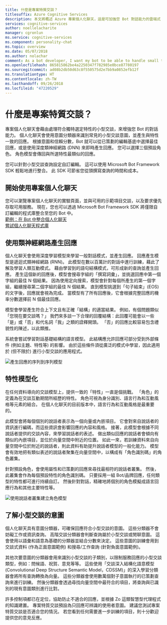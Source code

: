 ```yaml
---
title: 什麼是專案特質交談？
titlesuffix: Azure Cognitive Services
description: 本文將概述 Azure 專案個人化聊天，這是可加強您 Bot 對話能力的雲端式 API。
services: cognitive-services
author: noellelacharite
manager: cgronlun
ms.service: cognitive-services
ms.component: personality-chat
ms.topic: overview
ms.date: 05/07/2018
ms.author: nolachar
comment: As a bot developer, I want my bot to be able to handle small talk in a consistent tone so that my bot appears more complete and conversational.
ms.openlocfilehash: 865815862be4a2250347f782985e0bce87780197
ms.sourcegitcommit: ad08b2db50d63c8f550575d2e7bb9a0852efb12f
ms.translationtype: HT
ms.contentlocale: zh-TW
ms.lasthandoff: 09/26/2018
ms.locfileid: "47220529"
---
```

# <a name="what-is-project-personality-chat"></a>什麼是專案特質交談？

專案個人化聊天會藉由處理符合獨特選定特性的小型交談，來增強您 Bot 的對話能力。 個人化聊天會使用意圖分類器來識別常見的小型交談意圖，並產生與特性一致的回應。 根據意圖和信賴分數，Bot 就可以從已策劃的編輯基底中選擇最佳回應，或是使用深度類神經網路 (DNN) 來即時產生回應。 您可以選擇三個預設角色。 角色模型會傳回與所選特性最類似的回應。

您可以針對小型交談查詢設定自訂編輯。 這可以使用 Microsoft Bot Framework SDK 輕鬆地進行整合。 此 SDK 可節省您從頭撰寫查詢的時間和成本。

## <a name="getting-started-with-project-personality-chat"></a>開始使用專案個人化聊天

您可以瀏覽專案個人化聊天的實驗頁面，並與可用的示範項目交談，以及要求優先存取可用服務。
現在，您也可以透過 Microsoft Bot Framework SDK 將僅限自訂編輯的程式庫整合至您的 Bot 中。 <br>
[範例：在 Bot 中整合個人化聊天](https://github.com/Microsoft/BotBuilder-PersonalityChat/) <br>
[嘗試個人化聊天程式庫](https://github.com/Microsoft/BotBuilder-PersonalityChat/tree/master/CSharp)

## <a name="generating-responses-using-neural-networks"></a>使用類神經網路產生回應

個人化聊天會使用深度學習模型來學習一般對話模式，並產生回應。 回應產生模型是遞迴式類神經網路 (RNN)。 此模型在數以百萬計的對話中進行訓練，藉此了解及學習人類互動模式。 藉由學習到的語句結構模式，可形成新的查詢並產生回應。 產生這個新的回應後，模型會搜尋字組的「撰寫詞彙」，並挑選回應中第一個字組的最佳 N 個結果。 因為使用定向搜索，模型會針對每個所產生的第一個字組，繼續搜尋第二個字組的最佳 N 個結果。 直到模型挑選到「句子結束」(EOS) 的文字後，回應就會視為完成。 當模型有了所有回應後，它會根據完整回應的機率分數選擇前 N 個最佳回應。

模型會學習產生符合上下文且有正確「結構」的適當結果。 例如，有個問題類似「您現在要交談嗎？」 我們來多談一下合理的回覆結構：此回覆可能會以一些「是」或「否」和代名詞「我」之類的詮釋開頭。 「否」的回應比較容易包含禮貌性的陳述，以此類推。

系統會嘗試學習對話基礎結構的語言模型。 此結構應允許回應可部分受到外部條件 (例如主題、特性等) 的影響。  由於這些條件須從廣泛的模式中學習，因此適用於 (但不限於) 進行小型交談的應用程式。

![產生回應的序列到序列模型](./media/overview/sequence-to-sequence-model.png)

## <a name="personality-modeling"></a>特性模型化

 在任何資料導向的交談模型上，提供一致的「特性」一直是個挑戰。 「角色」的定義為在交談互動期間所經歷的特性。 角色可視為身分識別、語言行為和互動風格等元素的結合。 在個人化聊天的目前版本中，語言行為和互動風格是最重要的。

此模型會將每個個別的說話者表示為一個向量或內嵌項目。 它會對來自說話者的資訊進行編碼，而這些資訊會影響回應的內容和風格。 接著，此模型會根據不同說話者提供的交談內容，來學習說話者的表述。 做出類似回應的說話者會傾向有類似的內嵌項目，並位於向量空間中附近的位置。 如此一來，若訓練資料來自向量空間中位於附近的說話者，則此資料有助提升說話者模型的一般化能力。 模型會有效地把有類似表述的說話者聚集在向量空間中，以構成有「角色識別碼」的角色叢集。

針對預設角色，會使用屬性和已策劃的回應來尋找最相符的說話者叢集。 然後，此叢集會作為每個預設特性的角色識別碼。 只要採用一組 Bot/品牌回應，任何類型的特性都可進行持續自訂。 然後針對對話，精確地將個別的角色模擬成語言回應行為和其他主要特性等。

![使用說話者叢集建立角色模型](./media/overview/persona-modeling.png)

## <a name="small-talk-intent-understanding"></a>了解小型交談的意圖

個人化聊天具有意圖分類器，可確保回應符合小型交談的意圖。 這些分類器不會妨礙工作或資訊查詢。 高階交談分類器會判斷查詢屬於小型交談或閒聊意圖。 這會使用以語彙和語意為基礎的分類器並結合分數來決定。 這些意圖的訓練會用到交談式資料 (作為正面意圖範例) 和搜尋/工作查詢 (針對負面意圖範例)。

其他次要意圖的分類器會用來識別小型交談的子類別，以限制服務回應的小型交談類型，例如：問候語、祝賀、意見等等。 這些使用「交談深入結構化語意模型 (Convolutional Deep Structure Semantic Model，CDSSM)」的深入學習分類器會將所有查詢轉換為向量。 這些分類器會使用數萬個對子意圖執行的已策劃查詢來進行訓練。 然後分類器會透過尋找向量空間中最符合的項目，將查詢與已識別的現有意圖類別進行比對。

許多控制項都已在定位，協助防止不適合的回應，並根據 Zo 這類智慧型代理程式的知識建置。 專案特質交談預設為只回應可辨識的使用者意圖。 建議您測試專案特質交談是否適合您的情況。 若您看到任何需要進一步訓練的項目，則十分歡迎提供您的意見反應。
